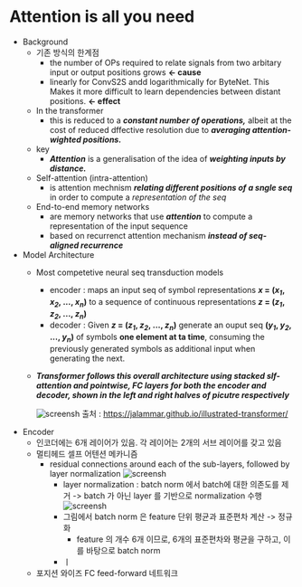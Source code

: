 # Attention is all you need

* Background
    * 기존 방식의 한계점
        - the number of OPs required to relate signals from two arbitary input or output positions grows **<- cause**
        - linearly for ConvS2S andd logarithmically for ByteNet. This Makes it more difficult to learn dependencies between distant positions. **<- effect** 
    * In the transformer
        - this is reduced to a **_constant number of operations,_**</span> albeit at the cost of reduced dffective resolution due to <span style='background-color: $ffdce0'>**_averaging attention-wighted positions._**
    * key
        - **_Attention_** is a generalisation of the idea of **_weighting inputs by distance._**
    * Self-attention (intra-attention)
        - is attention mechnism **_relating different positions of a sngle seq_** in order to compute a _representation of the seq_
    * End-to-end memory networks
        - are memory networks that use **_attention_** to compute a representation of the input sequence
        - based on recurrenct attention mechanism **_instead of seq-aligned recurrence_**
* Model Architecture
    * Most competetive neural seq transduction models 
        - encoder : maps an input seq of symbol representations **_x_ = (_x<sub>1_, _x<sub>2_, ..., _x<sub>n_)** to a sequence of continuous representations **_z_ = (_z<sub>1_, _z<sub>2_, ..., _z<sub>n_)**
        - decoder : Given **_z_ = (_z<sub>1_, _z<sub>2_, ..., _z<sub>n_)** generate an ouput seq **(_y<sub>1_, _y<sub>2_, ..., _y<sub>n_)** of symbols **one element at ta time**, consuming the previously generated symbols as additional input when generating the next.
    * **_Transformer follows this overall architecture using stacked slf-attention and pointwise, FC layers for both the encoder and decoder, shown in the left and right halves of picutre respectively_**
        
        ![screensh](https://jalammar.github.io/images/t/transformer_resideual_layer_norm_3.png)
        출처 : https://jalammar.github.io/illustrated-transformer/
* Encoder
    * 인코더에는 6개 레이어가 있음. 각 레이어는 2개의 서브 레이어를 갖고 있음
    * 멀티헤드 셀프 어텐션 메카니즘
        - residual connections around each of the sub-layers, followed by layer normalization 
            ![screensh](/Users/gimdongju/Documents/workspace/git/study/attention/layer_norm.png)
            - layer normalization : batch norm 에서 batch에 대한 의존도를 제거 -> batch 가 아닌 layer 를 기반으로 normalization 수행
            ![screensh](/Users/gimdongju/Documents/workspace/git/study/attention/layer_norm2.png)
            - 그림에서 batch norm 은 feature 단위 평균과 표준편차 계산 -> 정규화
                - feature 의 개수 6개 이므로, 6개의 표준편차와 평균을 구하고, 이를 바탕으로 batch norm
            - ㅣ
    * 포지션 와이즈 FC feed-forward 네트워크